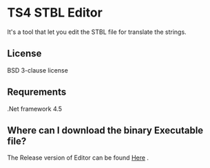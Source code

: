 TS4 STBL Editor
===============
It&#39;s a tool that let you edit the STBL file for translate the strings.


License
----
BSD 3-clause license


Requrements
----
.Net framework 4.5


Where can I download the binary Executable file?
----
The Release version of Editor can be found <a href="https://github.com/cnbatch/TS4-STBL-Editor/releases" target="_blank">Here</a> .<br/>
